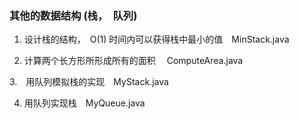 ### 其他的数据结构 (栈，　队列)

1. 设计栈的结构，　O(1) 时间内可以获得栈中最小的值　MinStack.java

2. 计算两个长方形所形成所有的面积　 ComputeArea.java

3.　用队列模拟栈的实现　MyStack.java

4. 用队列实现栈　MyQueue.java